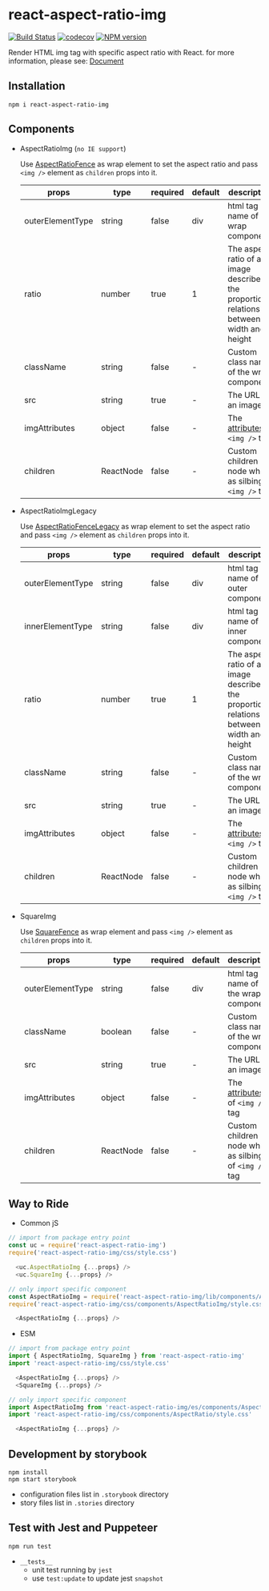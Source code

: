 # react-aspect-ratio-img
[![Build Status](https://travis-ci.org/danhuang1202/react-aspect-ratio-img.svg?branch=master)](https://travis-ci.org/danhuang1202/react-aspect-ratio-img) 
[![codecov](https://codecov.io/gh/danhuang1202/react-aspect-ratio-img/branch/master/graph/badge.svg)](https://codecov.io/gh/danhuang1202/react-aspect-ratio-img)
[![NPM version](https://img.shields.io/npm/v/react-aspect-ratio-img.svg)](https://www.npmjs.com/package/react-aspect-ratio-img)

Render HTML img tag with specific aspect ratio with React.
for more information, please see: <a href="https://danhuang1202.github.io/react-aspect-ratio-img/">Document</a>


## Installation
```
npm i react-aspect-ratio-img
```

## Components
- AspectRatioImg (`no IE support`)

  Use [AspectRatioFence](https://www.npmjs.com/package/react-aspect-ratio-fence) as wrap element to set the aspect ratio and pass `<img />` element as `children` props into it.

  | props | type | required | default | description |
  | --- | --- | --- | --- | --- |
  | outerElementType | string | false | div | html tag name of the wrap component |
  | ratio	| number | true |	1	| The aspect ratio of an image describes the proportional relationship between width and height |
  | className	| string |	false | - | Custom class name of the wrap component |
  | src	| string |	true | - | The URL of an image |
  | imgAttributes | object | false | - | The [attributes](https://www.w3schools.com/tags/tag_img.asp) of `<img />` tag |
  | children | ReactNode | false | - | Custom children node which as silbing of `<img />` tag |

- AspectRatioImgLegacy

  Use [AspectRatioFenceLegacy](https://www.npmjs.com/package/react-aspect-ratio-fence) as wrap element to set the aspect ratio and pass `<img />` element as `children` props into it.

  | props | type | required | default | description |
  | --- | --- | --- | --- | --- |
  | outerElementType | string | false | div | html tag name of the outer component |
  | innerElementType | string | false | div | html tag name of the inner component |
  | ratio	| number | true |	1	| The aspect ratio of an image describes the proportional relationship between width and height |
  | className	| string |	false | - | Custom class name of the wrap component |
  | src	| string |	true | - | The URL of an image |
  | imgAttributes | object | false | - | The [attributes](https://www.w3schools.com/tags/tag_img.asp) of `<img />` tag |
  | children | ReactNode | false | - | Custom children node which as silbing of `<img />` tag |

- SquareImg

  Use [SquareFence](https://www.npmjs.com/package/react-aspect-ratio-fence) as wrap element and pass `<img />` element as `children` props into it.

  | props | type | required | default | description |
  | --- | --- | --- | --- | --- |
  | outerElementType | string | false | div | html tag name of the wrap component |
  | className	| boolean |	false | - | Custom class name of the wrap component |
  | src	| string |	true | - | The URL of an image |
  | imgAttributes | object | false | - | The [attributes](https://www.w3schools.com/tags/tag_img.asp) of `<img />` tag |
  | children | ReactNode | false | - | Custom children node which as silbing of `<img />` tag |

## Way to Ride
- Common jS
```js
// import from package entry point
const uc = require('react-aspect-ratio-img')
require('react-aspect-ratio-img/css/style.css')

  <uc.AspectRatioImg {...props} />
  <uc.SquareImg {...props} />
```
```js
// only import specific component
const AspectRatioImg = require('react-aspect-ratio-img/lib/components/AspectRatioImg')
require('react-aspect-ratio-img/css/components/AspectRatioImg/style.css')

  <AspectRatioImg {...props} />
```

- ESM
```js
// import from package entry point
import { AspectRatioImg, SquareImg } from 'react-aspect-ratio-img'
import 'react-aspect-ratio-img/css/style.css'

  <AspectRatioImg {...props} />
  <SquareImg {...props} />
```
```js
// only import specific component
import AspectRatioImg from 'react-aspect-ratio-img/es/components/AspectRatioImg'
import 'react-aspect-ratio-img/css/components/AspectRatio/style.css'

  <AspectRatioImg {...props} />
```

## Development by storybook
```
npm install
npm start storybook
```
- configuration files list in `.storybook` directory
- story files list in `.stories` directory


## Test with Jest and Puppeteer
```
npm run test
```
- `__tests__`
  - unit test running by `jest`
  - use `test:update` to update jest `snapshot`
